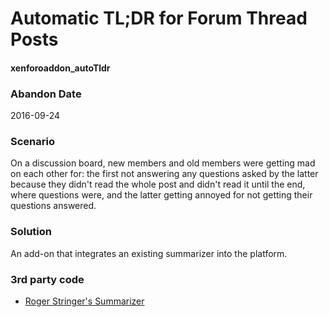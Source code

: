 # Automatic TL;DR for Forum Thread Posts
#### xenforoaddon_autoTldr

### Abandon Date

2016-09-24

### Scenario

On a discussion board, new members and old members were getting mad on each other for: the first not answering any questions asked by the latter because they didn't read the whole post and didn't read it until the end, where questions were, and the latter getting annoyed for not getting their questions answered.

### Solution

An add-on that integrates an existing summarizer into the platform.

### 3rd party code

* [Roger Stringer's Summarizer](https://github.com/freekrai/summarizer)
